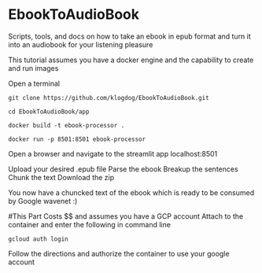 # EbookToAudioBook
Scripts, tools, and docs on how to take an ebook in epub format and turn it into an audiobook for your listening pleasure

This tutorial assumes you have a docker engine and the capability to create and run images

Open a terminal

```
git clone https://github.com/klogdog/EbookToAudioBook.git
```
```
cd EbookToAudioBook/app
```

```
docker build -t ebook-processor .
```

```
docker run -p 8501:8501 ebook-processor
```

Open a browser and navigate to the streamlit app
localhost:8501

Upload your desired .epub file
Parse the ebook
Breakup the sentences
Chunk the text
Download the zip

You now have a chuncked text of the ebook which is ready to be consumed by Google wavenet :)

#This Part Costs $$ and assumes you have a GCP account
Attach to the container and enter the following in command line
```
gcloud auth login
```
Follow the directions and authorize the container to use your google account
